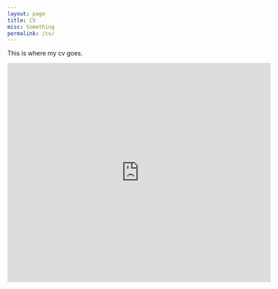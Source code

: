 ```yaml
---
layout: page
title: CV
misc: Something
permalink: /cv/
---
```


This is where my cv goes. 

<embed src="https://sumanbogati.github.io/sample.pdf" width="600px" height="500px" />

<style type="text/css">
#wrapper{ width:100%; float:left; height:100%; border:1px solid #000000;}
<div id="wrapper">
<object data="https://github.com/nniiicc/jekyll-bootstrap4-boilerplate/raw/gh-pages/assets/cv-01202018.pdf" width="100%" height="100%">
<p>Your web browser doesn't have a PDF Plugin. Instead you can <a href="https://eprint.iacr.org/2015/675.pdf"> Click
here to download the PDF</a></p>
</object>
</div>
</style>
